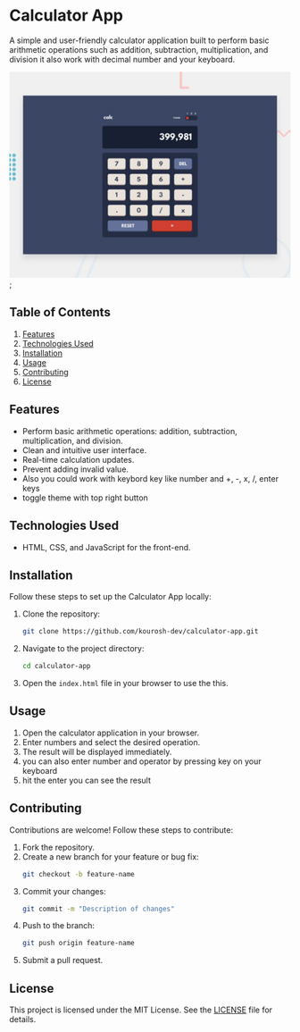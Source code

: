 # Calculator App

A simple and user-friendly calculator application built to perform basic arithmetic operations such as addition, subtraction, multiplication, and division it also work with decimal number and your keyboard.

![calculator](design/desktop-preview.jpg);

## Table of Contents
1. [Features](#features)
2. [Technologies Used](#technologies-used)
3. [Installation](#installation)
4. [Usage](#usage)
5. [Contributing](#contributing)
6. [License](#license)

## Features
- Perform basic arithmetic operations: addition, subtraction, multiplication, and division.
- Clean and intuitive user interface.
- Real-time calculation updates.
- Prevent adding invalid value.
- Also you could work with keybord key like number and +, -, x, /, enter keys
- toggle theme with top right button

## Technologies Used
- HTML, CSS, and JavaScript for the front-end.

## Installation
Follow these steps to set up the Calculator App locally:

1. Clone the repository:
   ```bash
   git clone https://github.com/kourosh-dev/calculator-app.git
   ```

2. Navigate to the project directory:
   ```bash
   cd calculator-app
   ```

3. Open the `index.html` file in your browser to use the this.

## Usage
1. Open the calculator application in your browser.
2. Enter numbers and select the desired operation.
3. The result will be displayed immediately.
4. you can also enter number and operator by pressing key on your keyboard
5. hit the enter you can see the result

## Contributing
Contributions are welcome! Follow these steps to contribute:

1. Fork the repository.
2. Create a new branch for your feature or bug fix:
   ```bash
   git checkout -b feature-name
   ```
3. Commit your changes:
   ```bash
   git commit -m "Description of changes"
   ```
4. Push to the branch:
   ```bash
   git push origin feature-name
   ```
5. Submit a pull request.

## License
This project is licensed under the MIT License. See the [LICENSE](LICENSE) file for details.

